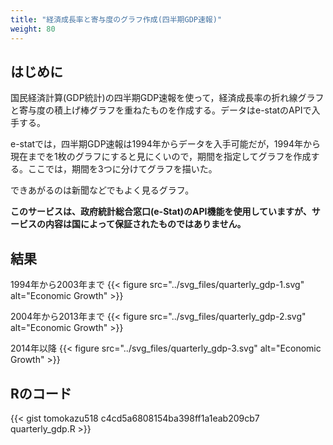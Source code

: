 ```yaml
---
title: "経済成長率と寄与度のグラフ作成(四半期GDP速報)"
weight: 80
---
```


## はじめに

国民経済計算(GDP統計)の四半期GDP速報を使って，経済成長率の折れ線グラフと寄与度の積上げ棒グラフを重ねたものを作成する。データはe-statのAPIで入手する。

e-statでは，四半期GDP速報は1994年からデータを入手可能だが，1994年から現在までを1枚のグラフにすると見にくいので，期間を指定してグラフを作成する。ここでは，期間を3つに分けてグラフを描いた。

できあがるのは新聞などでもよく見るグラフ。

**このサービスは、政府統計総合窓口(e-Stat)のAPI機能を使用していますが、サービスの内容は国によって保証されたものではありません。**

## 結果

1994年から2003年まで
{{< figure src="../svg_files/quarterly_gdp-1.svg" alt="Economic Growth" >}}

2004年から2013年まで
{{< figure src="../svg_files/quarterly_gdp-2.svg" alt="Economic Growth" >}}

2014年以降
{{< figure src="../svg_files/quarterly_gdp-3.svg" alt="Economic Growth" >}}

## Rのコード

{{< gist tomokazu518 c4cd5a6808154ba398ff1a1eab209cb7 quarterly_gdp.R >}}
